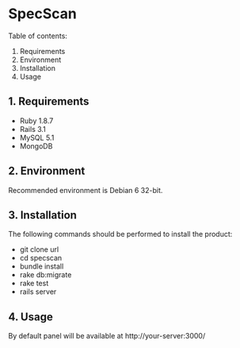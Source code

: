 # SpecScan

Table of contents:

1. Requirements
2. Environment
3. Installation
4. Usage


## 1. Requirements

* Ruby 1.8.7
* Rails 3.1
* MySQL 5.1
* MongoDB


## 2. Environment

Recommended environment is Debian 6 32-bit.


## 3. Installation

The following commands should be performed to install the product:
* git clone url
* cd specscan
* bundle install
* rake db:migrate
* rake test
* rails server


## 4. Usage

By default panel will be available at http://your-server:3000/

